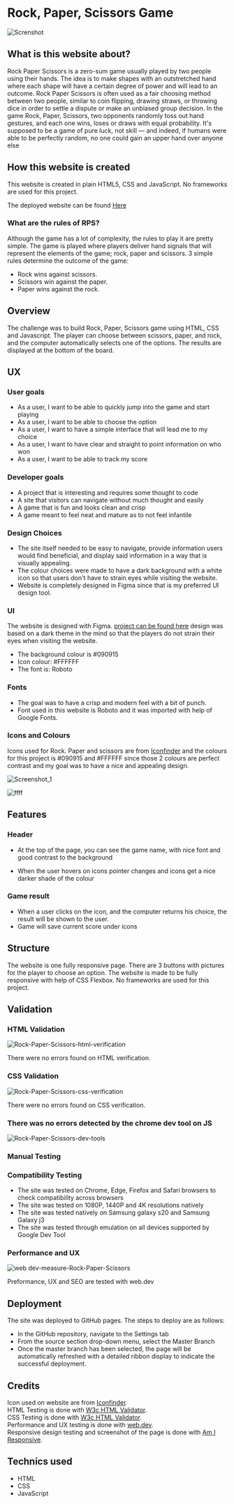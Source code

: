 # Rock, Paper, Scissors Game

![Screnshot](https://user-images.githubusercontent.com/47572512/152343729-516a0681-8eaa-4e3e-916b-1c53fd026c29.png)

## What is this website about?

Rock Paper Scissors is a zero-sum game usually played by two people using their hands. The idea is to make shapes with an outstretched hand where each shape will have a certain degree of power and will lead to an outcome. Rock Paper Scissors is often used as a fair choosing method between two people, similar to coin flipping, drawing straws, or throwing dice in order to settle a dispute or make an unbiased group decision. In the game Rock, Paper, Scissors, two opponents randomly toss out hand gestures, and each one wins, loses or draws with equal probability. It's supposed to be a game of pure luck, not skill — and indeed, if humans were able to be perfectly random, no one could gain an upper hand over anyone else

## How this website is created

This website is created in plain HTML5, CSS and JavaScript. No frameworks are used for this project.

The deployed website can be found [Here](https://tonnyg95.github.io/Rock-Paper-Scissors-/)


### What are the rules of RPS?
Although the game has a lot of complexity, the rules to play it are pretty simple.
The game is played where players deliver hand signals that will represent the elements of the game; rock, paper and scissors. 3 simple rules determine the outcome of the game:

- Rock wins against scissors.
- Scissors win against the paper.
- Paper wins against the rock.

## Overview

The challenge was to build Rock, Paper, Scissors game using HTML, CSS and Javascript. The player can choose between scissors, paper, and rock, and the computer automatically selects one of the options. The results are displayed at the bottom of the board.

## UX

### User goals

- As a user, I want to be able to quickly jump into the game and start playing
- As a user, I want to be able to choose the option
- As a user, I want to have a simple interface that will lead me to my choice 
- As a user, I want to have clear and straight to point information on who won
- As a user, I want to be able to track my score 

### Developer goals

- A project that is interesting and requires some thought to code
- A site that visitors can navigate without much thought and easily
- A game that is fun and looks clean and crisp
- A game meant to feel neat and mature as to not feel infantile

### Design Choices

- The site itself needed to be easy to navigate, provide information users would find beneficial, and display said information in a way that is visually appealing.
- The colour choices were made to have a dark background with a white icon so that users don't have to strain eyes while visiting the website.
- Website is completely designed in Figma since that is my preferred UI design tool.

### UI 

The website is designed with Figma. [project can be found here](https://www.figma.com/file/mP2YD8xOhmAijP9crAWGI2/rock-paper-scissors) design was based on a dark theme in the mind so that the players do not strain their eyes when visiting the website. 

- The background colour is #090915 
- Icon colour: #FFFFFF
- The font is: Roboto

### Fonts

- The goal was to have a crisp and modern feel with a bit of punch.
- Font used in this website is Roboto and it was imported with help of Google Fonts.

### Icons and Colours 

Icons used for Rock. Paper and scissors are from [Iconfinder](https://www.iconfinder.com/) and the colours for this project is #090915 and #FFFFFF since those 2 colours are perfect contrast and my goal was to have a nice and appealing design. 

![Screenshot_1](https://user-images.githubusercontent.com/47572512/156226740-cd86be8f-f3c0-4a5b-b428-02f856f07de9.png)

![ffff](https://user-images.githubusercontent.com/47572512/156226787-14667a84-5f6d-4654-8bef-b09f3642d1db.png)


## Features


### Header

- At the top of the page, you can see the game name, with nice font and good contrast to the background 

- When the user hovers on icons pointer changes and icons get a nice darker shade of the colour

### Game result 

- When a user clicks on the icon, and the computer returns his choice, the result will be shown to the user.
- Game will save current score under icons  

## Structure

The website is one fully responsive page. There are 3 buttons with pictures for the player to choose an option. The website is made to be fully responsive with help of CSS Flexbox. No frameworks are used for this project. 

## Validation

### HTML Validation

![Rock-Paper-Scissors-html-verification](https://user-images.githubusercontent.com/47572512/152343797-8235d0eb-8857-493a-ad20-042868cfce22.png)

There were no errors found on HTML verification.

### CSS Validation

![Rock-Paper-Scissors-css-verification](https://user-images.githubusercontent.com/47572512/152343838-b42d6be0-4451-41ac-a05e-94197a72c17a.png)

There were no errors found on CSS verification.

### There was no errors detected by the chrome dev tool on JS 

![Rock-Paper-Scissors-dev-tools](https://user-images.githubusercontent.com/47572512/152343913-efc51203-5edf-4590-ba1c-afa9cc76bb41.png)


### Manual Testing

### Compatibility Testing
- The site was tested on Chrome, Edge, Firefox and Safari browsers to check compatibility across browsers
- The site was tested on 1080P, 1440P and 4K resolutions natively
- The site was tested natively on Samsung galaxy s20 and Samsung Galaxy j3
- The site was tested through emulation on all devices supported by Google Dev Tool


### Performance and UX

![web dev-measure-Rock-Paper-Scissors](https://user-images.githubusercontent.com/47572512/152343962-130fda66-3c1c-4c41-ab81-b8d1cc02467c.png)

Preformance, UX and SEO are tested with web.dev 

## Deployment

The site was deployed to GitHub pages. The steps to deploy are as follows:
- In the GitHub repository, navigate to the Settings tab
- From the source section drop-down menu, select the Master Branch
- Once the master branch has been selected, the page will be automatically refreshed with a detailed ribbon display to indicate the successful deployment.


## Credits

Icon used on website are from [Iconfinder](https://www.iconfinder.com/).\
HTML Testing is done with [W3c HTML Validator](https://validator.w3.org/).\
CSS Testing is done with [W3c HTML Validator](https://jigsaw.w3.org/css-validator/).\
Performance and UX testing is done with [web.dev](https://web.dev/).\
Responsive design testing and screenshot of the page is done with [Am I Responsive](http://ami.responsivedesign.is/).

## Technics used 

- HTML
- CSS
- JavaScript

